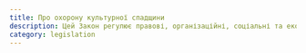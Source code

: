 ```yaml
---
title: Про охорону культурної спадщини
description: Цей Закон регулює правові, організаційні, соціальні та економічні відносини у сфері охорони культурної спадщини з метою її збереження, використання об'єктів культурної спадщини у суспільному житті, захисту традиційного характеру середовища в інтересах нинішнього і майбутніх поколінь.
category: legislation
---
```

